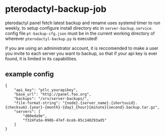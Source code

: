 # pterodactyl-backup-job

pterodactyl panel fetch latest backup and rename
uses systemd timer to run weekly, to setup configure install directory etc in `server-backup.service`.
config file `pt-backup-cfg.json` must be in the current working directory of wherever `pterodactyl-backup.py` is executed!

if you are using an administrator account, it is reccomended to make a user you invite to each server you want to backup, so that if your api key is ever found, it is limited in its capabilities.

## example config

```
{
    "api_key": "ptlc_yourapikey",
    "base_url": "http://panel.foo.org",
    "backups": "/srv/server-backups/",
    "file-format-string": "{node}.{server_name}.{shortuuid}.{checksum}.{year}-{month}-{day}_{hour}{minute}{second}.backup.tar.gz",
    "servers": [
        "d80eda9e",
        "f324fa5a-098b-47ef-bceb-85c140293ad5"
    ]
}
```
